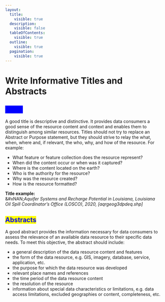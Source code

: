 ```yaml
---
layout:
  title:
    visible: true
  description:
    visible: false
  tableOfContents:
    visible: true
  outline:
    visible: true
  pagination:
    visible: true
---
```


# Write Informative Titles and Abstracts

## <mark style="color:blue;background-color:blue;">Titles</mark>

A good title is descriptive and distinctive. It provides data consumers a good sense of the resource content and context and enables them to distinguish among similar resources. Titles should not try to replace an Abstract or Purpose statement, but they should strive to relay the what, when, where and, if relevant, the who, why, and how of the resource. For example:

* What feature or feature collection does the resource represent?&#x20;
* When did the content occur or when was it captured?&#x20;
* Where is the content located on the earth?&#x20;
* Who is the authority for the resource?&#x20;
* Why was the resource created?&#x20;
* How is the resource formatted?

**Title example:** \
&#xNAN;_&#x41;quifer Systems and Recharge Potential in Louisiana, Louisiana Oil Spill Coordinator’s Office (LOSCO), 2020, \[aqrgeog3dpdeq.shp]_



## <mark style="color:blue;">Abstracts</mark>

A good abstract provides the information necessary for data consumers to assess the relevance of an available data resource to their specific data needs. To meet this objective, the abstract should include:&#x20;

* a general description of the data resource content and features&#x20;
* the form of the data resource, e.g. GIS, imagery, database, service, application, etc.&#x20;
* the purpose for which the data resource was developed&#x20;
* relevant place names and references&#x20;
* the time period of the data resource content&#x20;
* the resolution of the resource&#x20;
* information about special data characteristics or limitations, e.g. data access limitations, excluded geographies or content, completeness, etc.


